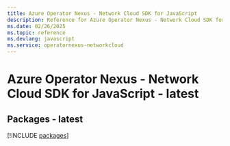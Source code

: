 ```yaml
---
title: Azure Operator Nexus - Network Cloud SDK for JavaScript
description: Reference for Azure Operator Nexus - Network Cloud SDK for JavaScript
ms.date: 02/26/2025
ms.topic: reference
ms.devlang: javascript
ms.service: operatornexus-networkcloud
---
```

# Azure Operator Nexus - Network Cloud SDK for JavaScript - latest
## Packages - latest
[!INCLUDE [packages](operator-nexus---network-cloud-index.md)]